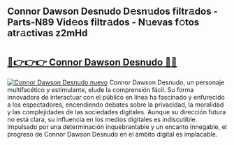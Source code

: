 ## Connor Dawson Desnudo D𝚎sn𝚞dos filtr𝚊dos - Parts-N89 Vid𝚎os filtr𝚊dos - N𝚞evas f𝚘tos atr𝚊ctivas z2mHd

# <h2><a href="http://mb9eiu.tromn.icu/?c=Connor+Dawson+Desnudo">🔗👉👉👉 Connor Dawson Desnudo 🔗🔗</a></h2>

[![Connor Dawson Desnudo nuevo](https://i.imgur.com/pEAQMta.gif)](http://mb9eiu.tromn.icu/?c=Connor+Dawson+Desnudo)
Connor Dawson Desnudo, un personaje multifacético y estimulante, elude la comprensión fácil. Su forma innovadora de interactuar con el público en línea ha fascinado y enfurecido a los espectadores, encendiendo debates sobre la privacidad, la moralidad y las complejidades de las sociedades digitales. Aunque su dirección futura no está clara, su influencia en los medios digitales es indiscutible. Impulsado por una determinación inquebrantable y un encanto innegable, el progreso de Connor Dawson Desnudo en el ámbito digital es implacable.
